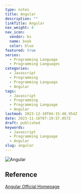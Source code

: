 ```yaml
---
type: notes
title: Angular
description: ""
linkTitle: Angular
nav_weight: 4
nav_icon:
  vendor: bs
  name: book
  color: blue
featured: true
series:
  - Programming Language
  - Programming Languages
categories:
  - Javascript
  - Programming
  - Programming Language
  - Angular
tags:
  - Javascript
  - Programming
  - Programming Language
  - Angular
lastmod: 2023-12-10T04:15:48.954Z
date: 2023-11-16T07:19:57.057Z
draft: published
keywords:
  - Javascript
  - Programming Language
  - Angular
slug: angular
---
```


![Angular](/programming/angular.webp)

## Reference

[Angular Official Homepage](https://angular.io/)
